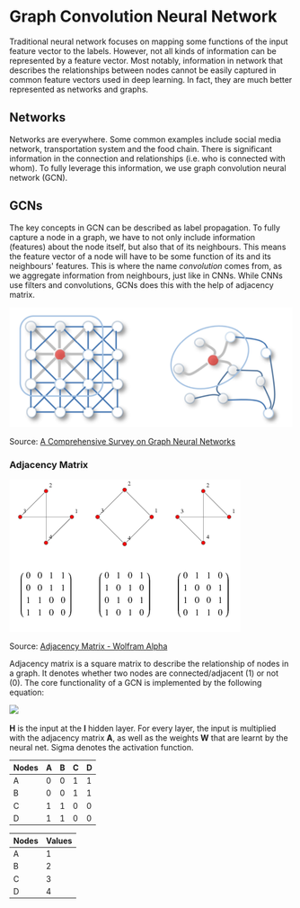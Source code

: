 # Graph Convolution Neural Network

Traditional neural network focuses on mapping some functions of the input feature vector to the labels. However, not all kinds of information can be represented by a feature vector. Most notably, information in network that describes the relationships between nodes cannot be easily captured in common feature vectors used in deep learning. In fact, they are much better represented as networks and graphs. 

## Networks
Networks are everywhere. Some common examples include social media network, transportation system and the food chain. There is significant information in the connection and relationships (i.e. who is connected with whom). To fully leverage this information, we use graph convolution neural network (GCN).

## GCNs
The key concepts in GCN can be described as label propagation. To fully capture a node in a graph, we have to not only include information (features) about the node itself, but also that of its neighbours. This means the feature vector of a node will have to be some function of its and its neighbours' features. This is where the name *convolution* comes from, as we aggregate information from neighbours, just like in CNNs. While CNNs use filters and convolutions, GCNs does this with the help of adjacency matrix.

![](https://github.com/RussH-code/Graph-Convolutional-Neural-Network-GCN/blob/main/gcn1.PNG)

Source: <a href="https://arxiv.org/pdf/1901.00596.pdf">A Comprehensive Survey on Graph Neural Networks</a>

### Adjacency Matrix

![adj matrix](https://github.com/RussH-code/Graph-Convolutional-Neural-Network-GCN/blob/main/adjacency.gif)

Source: <a href="https://mathworld.wolfram.com/AdjacencyMatrix.html">Adjacency Matrix - Wolfram Alpha</a>

Adjacency matrix is a square matrix to describe the relationship of nodes in a graph. It denotes whether two nodes are connected/adjacent (1) or not (0). The core functionality of a GCN is implemented by the following equation:

<img src="https://render.githubusercontent.com/render/math?math={H}^{l+1} = \sigma({W}\hat{A}{H}^{l}">

**H** is the input at the **l** hidden layer. For every layer, the input is multiplied with the adjacency matrix **A**, as well as the weights **W** that are learnt by the neural net. Sigma denotes the activation function. 

Nodes | A | B | C | D
---- | ---- | ---- | ---- | ----
A | 0 | 0 | 1 | 1
B | 0 | 0 | 1 | 1
C | 1 | 1 | 0 | 0
D | 1 | 1 | 0 | 0

Nodes | Values
----- | ------
A | 1
B | 2
C | 3
D | 4


